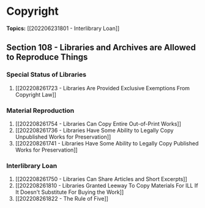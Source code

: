# Copyright

**Topics:** [[202206231801 - Interlibrary Loan]]

## Section 108 - Libraries and Archives are Allowed to Reproduce Things

### Special Status of Libraries
1. [[202208261723 - Libraries Are Provided Exclusive Exemptions From Copyright Law]]

### Material Reproduction
1. [[202208261754 - Libraries Can Copy Entire Out-of-Print Works]]
2. [[202208261736 - Libraries Have Some Ability to Legally Copy Unpublished Works for Preservation]]
3. [[202208261741 - Libraries Have Some Ability to Legally Copy Published Works for Preservation]]

### Interlibrary Loan
1. [[202208261750 - Libraries Can Share Articles and Short Excerpts]]
2. [[202208261810 - Libraries Granted Leeway To Copy Materials For ILL If It Doesn't Substitute For Buying the Work]]
3. [[202208261822 - The Rule of Five]]
